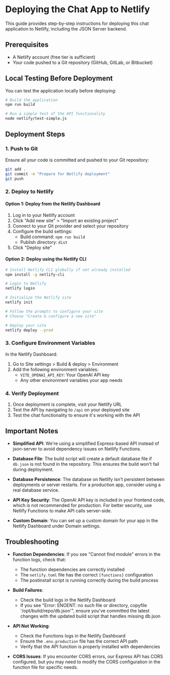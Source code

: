 # Deploying the Chat App to Netlify

This guide provides step-by-step instructions for deploying this chat application to Netlify, including the JSON Server backend.

## Prerequisites

- A Netlify account (free tier is sufficient)
- Your code pushed to a Git repository (GitHub, GitLab, or Bitbucket)

## Local Testing Before Deployment

You can test the application locally before deploying:

```bash
# Build the application
npm run build

# Run a simple test of the API functionality
node netlify/test-simple.js
```

## Deployment Steps

### 1. Push to Git

Ensure all your code is committed and pushed to your Git repository:

```bash
git add .
git commit -m "Prepare for Netlify deployment"
git push
```

### 2. Deploy to Netlify

#### Option 1: Deploy from the Netlify Dashboard

1. Log in to your Netlify account
2. Click "Add new site" > "Import an existing project"
3. Connect to your Git provider and select your repository
4. Configure the build settings:
   - Build command: `npm run build`
   - Publish directory: `dist`
5. Click "Deploy site"

#### Option 2: Deploy using the Netlify CLI

```bash
# Install Netlify CLI globally if not already installed
npm install -g netlify-cli

# Login to Netlify
netlify login

# Initialize the Netlify site
netlify init

# Follow the prompts to configure your site
# Choose "Create & configure a new site"

# Deploy your site
netlify deploy --prod
```

### 3. Configure Environment Variables

In the Netlify Dashboard:

1. Go to Site settings > Build & deploy > Environment
2. Add the following environment variables:
   - `VITE_OPENAI_API_KEY`: Your OpenAI API key
   - Any other environment variables your app needs

### 4. Verify Deployment

1. Once deployment is complete, visit your Netlify URL
2. Test the API by navigating to `/api` on your deployed site
3. Test the chat functionality to ensure it's working with the API

## Important Notes

- **Simplified API**: We're using a simplified Express-based API instead of json-server to avoid dependency issues on Netlify Functions.

- **Database File**: The build script will create a default database file if `db.json` is not found in the repository. This ensures the build won't fail during deployment.

- **Database Persistence**: The database on Netlify isn't persistent between deployments or server restarts. For a production app, consider using a real database service.

- **API Key Security**: The OpenAI API key is included in your frontend code, which is not recommended for production. For better security, use Netlify Functions to make API calls server-side.

- **Custom Domain**: You can set up a custom domain for your app in the Netlify Dashboard under Domain settings.

## Troubleshooting

- **Function Dependencies**: If you see "Cannot find module" errors in the function logs, check that:
  - The function dependencies are correctly installed
  - The `netlify.toml` file has the correct `[functions]` configuration
  - The postinstall script is running correctly during the build process

- **Build Failures**: 
  - Check the build logs in the Netlify Dashboard
  - If you see "Error: ENOENT: no such file or directory, copyfile '/opt/build/repo/db.json'", ensure you've committed the latest changes with the updated build script that handles missing db.json

- **API Not Working**: 
  - Check the Functions logs in the Netlify Dashboard
  - Ensure the `.env.production` file has the correct API path
  - Verify that the API function is properly installed with dependencies

- **CORS Issues**: If you encounter CORS errors, our Express API has CORS configured, but you may need to modify the CORS configuration in the function file for specific needs. 